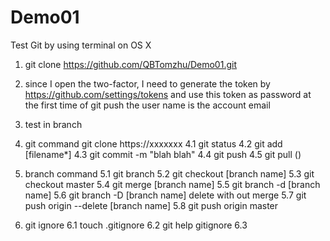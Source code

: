 # Demo01
Test Git by using terminal on OS X

1. git clone https://github.com/QBTomzhu/Demo01.git

2. since I open the two-factor, I need to generate the token by
https://github.com/settings/tokens
and use this token as password at the first time of git push
the user name is the account email

3. test in branch

4. git command
	git clone https://xxxxxxx
	4.1 git status
	4.2 git add [filename\*]
	4.3 git commit -m "blah blah"
	4.4 git push
	4.5 git pull  ()

5. branch command
	5.1 git branch
	5.2 git checkout [branch name]
	5.3 git checkout master
	5.4 git merge [branch name]
	5.5 git branch -d [branch name]
	5.6 git branch -D [branch name]   delete with out merge
	5.7 git push origin --delete [branch name]
	5.8 git push origin master

6. git ignore
	6.1 touch .gitignore
	6.2 git help gitignore
	6.3 
